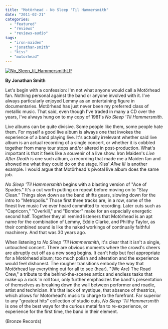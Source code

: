 ```yaml
---
title: "Motörhead - No Sleep 'Til Hammersmith"
date: "2011-02-21"
categories: 
  - "featured"
  - "reviews"
  - "reviews-audio"
tags: 
  - "iron-maiden"
  - "jonathan-smith"
  - "kiss"
  - "motorhead"
---
```


[![](http://www.hellbound.ca/wp-content/uploads/2011/02/No_Sleep_til_HammersmithLP.jpg "No_Sleep_til_HammersmithLP")](http://www.hellbound.ca/wp-content/uploads/2011/02/No_Sleep_til_HammersmithLP.jpg)

**By Jonathan Smith**

Let's begin with a confession: I'm not what anyone would call a Motörhead fan. Nothing personal against the band or anyone involved with it. I've always particularly enjoyed Lemmy as an entertaining figure in documentaries. Motörhead has just never been my preferred class of metallic music. That said, even though I've traded in many a CD over the years, I've always hung on to my copy of 1981's _No Sleep 'Til Hammersmith_.

Live albums can be quite divisive. Some people like them, some people hate them. For myself a good live album is always one that invokes the experience of a band playing live. It's actually irrelevant whether said live album is an actual recording of a single concert, or whether it is cobbled together from many tour stops and/or altered in post-production. What's important is that it feels like a souvenir of a live show. Iron Maiden's _Live After Death_ is one such album, a recording that made me a Maiden fan and showed me what they could do on the stage. Kiss' _Alive III_ is another example. I would argue that Motörhead's pivotal live album does the same job.

_No Sleep 'Til Hammersmith_ begins with a blasting version of "Ace of Spades." It's a cut worth putting on repeat before moving on to "Stay Clean." Things slow down as the band shifts gears, slowing down for the intro to "Metropolis." Those first three tracks are, in a row, some of the finest live music I've ever heard committed to recording. Later cuts such as "Capricorn," "Overkill," and "Bomber" make for an especially energetic second half. Together they all remind listeners that Motörhead is an apt name for the combination of Lemmy, Eddie Clarke, and Philthy Taylor, as their combined sound is like the naked workings of continually faithful machinery. And that was 30 years ago.

When listening to _No Sleep 'Til Hammersmith_, it's clear that it isn't a single, untouched concert. There are obvious moments where the crowd's cheers are abruptly cut off as a new song begins. It can't help but feel appropriate for a Motörhead album; too much polish and alteration and the experience would feel dishonest. The rougher transitions embody the way that Motörhead lay everything out for all to see (hear). "(We Are) The Road Crew," a tribute to the behind-the-scenes antics and endless tasks that make up a rock 'n roll tour, only further emphasizes the band's presentation of themselves as breaking down the wall between performer and roadie, artist and technician. It's that lack of mystique, that absence of theatrics, which allows for Motörhead's music to charge to the forefront. Far superior to any "greatest hits" collection of studio cuts, _No Sleep 'Til Hammersmith_ is one of the best ways for the curious metal fan to re-experience, or experience for the first time, the band in their element.

(Bronze Records)

